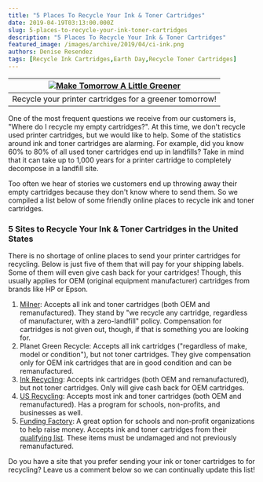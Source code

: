 ```yaml
---
title: "5 Places To Recycle Your Ink & Toner Cartridges"
date: 2019-04-19T03:13:00.000Z
slug: 5-places-to-recycle-your-ink-toner-cartridges
description: "5 Places To Recycle Your Ink & Toner Cartridges"
featured_image: /images/archive/2019/04/ci-ink.png
authors: Denise Resendez
tags: [Recycle Ink Cartridges,Earth Day,Recycle Toner Cartridges]
---
```


| [![Make Tomorrow A Little Greener](/blog/images/archive/2019/04/ci-ink-300x136.png "Recycle Your Ink & Toner Cartridges For Mother Earth")](/blog/images/archive/2019/04/ci-ink.png) |
| ------------------------------------------------------------------------------------------------------------------------------------------------------------------------------- |
| Recycle your printer cartridges for a greener tomorrow!                                                                                                                         |

One of the most frequent questions we receive from our customers is, "Where do I recycle my empty cartridges?". At this time, we don't recycle used printer cartridges, but we would like to help. Some of the statistics around ink and toner cartridges are alarming. For example, did you know 60% to 80% of all used toner cartridges end up in landfills? Take in mind that it can take up to 1,000 years for a printer cartridge to completely decompose in a landfill site.

Too often we hear of stories we customers end up throwing away their empty cartridges because they don't know where to send them. So we compiled a list below of some friendly online places to recycle ink and toner cartridges. 

### **5 Sites to Recycle Your Ink & Toner Cartridges in the United States**

There is no shortage of online places to send your printer cartridges for recycling. Below is just five of them that will pay for your shipping labels. Some of them will even give cash back for your cartridges! Though, this usually applies for OEM (original equipment manufacturer) cartridges from brands like HP or Epson. 

1. [Milner](https://www.milner.com/client-support-center/recycling-center): Accepts all ink and toner cartridges (both OEM and remanufactured). They stand by "we recycle any cartridge, regardless of manufacturer, with a zero-landfill" policy. Compensation for cartridges is not given out, though, if that is something you are looking for.
2. Planet Green Recycle: Accepts all ink cartridges ("regardless of make, model or condition"), but not toner cartridges. They give compensation only for OEM ink cartridges that are in good condition and can be remanufactured.
3. [Ink Recycling](https://www.inkrecycling.org/faq/): Accepts ink cartridges (both OEM and remanufactured), but not toner cartridges. Only will give cash back for OEM cartridges.
4. [US Recycling](https://usrecycleink.com/): Accepts most ink and toner cartridges (both OEM and remanufactured). Has a program for schools, non-profits, and businesses as well.
5. [Funding Factory](https://www.fundingfactory.com/faq.aspx): A great option for schools and non-profit organizations to help raise money. Accepts ink and toner cartridges from their [qualifying list](https://www.fundingfactory.com/qualifying-list-detail.aspx). These items must be undamaged and not previously remanufactured.

Do you have a site that you prefer sending your ink or toner cartridges to for recycling? Leave us a comment below so we can continually update this list!